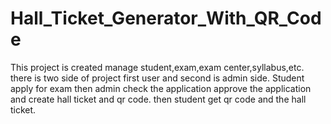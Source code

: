 # Hall_Ticket_Generator_With_QR_Code
This project is created manage student,exam,exam center,syllabus,etc. there is two side of project first user and second is admin side.  Student apply for exam then admin check the application approve the application and create hall ticket and qr code. then student get qr code and the hall ticket.
